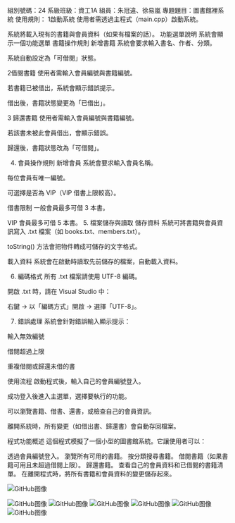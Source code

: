 組別號碼：24
系級班級：資工1A
組員：朱冠違、徐易嵐
專題題目：圖書館裡系統
使用規則： 
1啟動系統
使用者需透過主程式（main.cpp）啟動系統。

系統將載入現有的書籍與會員資料（如果有檔案的話）。
功能選單說明
系統會顯示一個功能選單
書籍操作規則
新增書籍
系統會要求輸入書名、作者、分類。

系統自動設定為「可借閱」狀態。

2借閱書籍
使用者需輸入會員編號與書籍編號。

若書籍已被借出，系統會顯示錯誤提示。

借出後，書籍狀態變更為「已借出」。

3 歸還書籍
使用者需輸入會員編號與書籍編號。

若該書未被此會員借出，會顯示錯誤。

歸還後，書籍狀態改為「可借閱」。

 4. 會員操作規則
 新增會員
系統會要求輸入會員名稱。

每位會員有唯一編號。

可選擇是否為 VIP（VIP 借書上限較高）。

 借書限制
一般會員最多可借 3 本書。

VIP 會員最多可借 5 本書。
 5. 檔案儲存與讀取
儲存資料
系統可將書籍與會員資訊寫入 .txt 檔案（如 books.txt、members.txt）。

toString() 方法會把物件轉成可儲存的文字格式。

載入資料
系統會在啟動時讀取先前儲存的檔案，自動載入資料。

6. 編碼格式
所有 .txt 檔案請使用 UTF-8 編碼。

開啟 .txt 時，請在 Visual Studio 中：

右鍵 → 以「編碼方式」開啟 → 選擇「UTF-8」。

7. 錯誤處理
系統會針對錯誤輸入顯示提示：

輸入無效編號

借閱超過上限

重複借閱或歸還未借的書


使用流程
啟動程式後，輸入自己的會員編號登入。

成功登入後進入主選單，選擇要執行的功能。

可以瀏覽書籍、借書、還書，或檢查自己的會員資訊。

離開系統時，所有變更（如借出書、歸還書）會自動存回檔案。


程式功能概述
這個程式模擬了一個小型的圖書館系統。它讓使用者可以：

透過會員編號登入。
瀏覽所有可用的書籍。
按分類搜尋書籍。
借閱書籍（如果書籍可用且未超過借閱上限）。
歸還書籍。
查看自己的會員資料和已借閱的書籍清單。
在離開程式時，將所有書籍和會員資料的變更儲存起來。


![GitHub图像](/image/shttps://raw.githubusercontent.com/Ich1MarU719/-/refs/heads/master/photo/Screenshot%202025-06-11%20171359.png)


![GitHub图像](/images/your-image.png)
![GitHub图像](/images/your-image.png)
![GitHub图像](/images/your-image.png)
![GitHub图像](/images/your-image.png)
![GitHub图像](/images/your-image.png)
![GitHub图像](/images/your-image.png)
